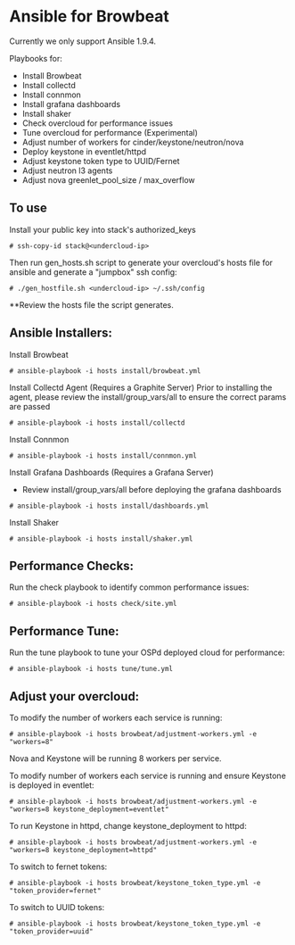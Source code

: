 # Ansible for Browbeat

Currently we only support Ansible 1.9.4.

Playbooks for:
* Install Browbeat
* Install collectd
* Install connmon
* Install grafana dashboards
* Install shaker
* Check overcloud for performance issues
* Tune overcloud for performance (Experimental)
* Adjust number of workers for cinder/keystone/neutron/nova
* Deploy keystone in eventlet/httpd
* Adjust keystone token type to UUID/Fernet
* Adjust neutron l3 agents
* Adjust nova greenlet_pool_size / max_overflow


## To use

Install your public key into stack's authorized_keys
```
# ssh-copy-id stack@<undercloud-ip>
```

Then run gen_hosts.sh script to generate your overcloud's hosts file for ansible and generate a "jumpbox" ssh config:
```
# ./gen_hostfile.sh <undercloud-ip> ~/.ssh/config
```
**Review the hosts file the script generates.


## Ansible Installers:

Install Browbeat
```
# ansible-playbook -i hosts install/browbeat.yml
```

Install Collectd Agent (Requires a Graphite Server)
Prior to installing the agent, please review the install/group_vars/all to ensure the
correct params are passed
```
# ansible-playbook -i hosts install/collectd
```

Install Connmon
```
# ansible-playbook -i hosts install/connmon.yml
```

Install Grafana Dashboards (Requires a Grafana Server)
* Review install/group_vars/all before deploying the grafana dashboards
```
# ansible-playbook -i hosts install/dashboards.yml
```

Install Shaker
```
# ansible-playbook -i hosts install/shaker.yml
```

## Performance Checks:

Run the check playbook to identify common performance issues:
```
# ansible-playbook -i hosts check/site.yml
```

## Performance Tune:

Run the tune playbook to tune your OSPd deployed cloud for performance:
```
# ansible-playbook -i hosts tune/tune.yml
```

## Adjust your overcloud:

To modify the number of workers each service is running:
```
# ansible-playbook -i hosts browbeat/adjustment-workers.yml -e "workers=8"
```
Nova and Keystone will be running 8 workers per service.

To modify number of workers each service is running and ensure Keystone is deployed in eventlet:
```
# ansible-playbook -i hosts browbeat/adjustment-workers.yml -e "workers=8 keystone_deployment=eventlet"
```

To run Keystone in httpd, change keystone_deployment to httpd:
```
# ansible-playbook -i hosts browbeat/adjustment-workers.yml -e "workers=8 keystone_deployment=httpd"
```

To switch to fernet tokens:
```
# ansible-playbook -i hosts browbeat/keystone_token_type.yml -e "token_provider=fernet"
```

To switch to UUID tokens:
```
# ansible-playbook -i hosts browbeat/keystone_token_type.yml -e "token_provider=uuid"
```
